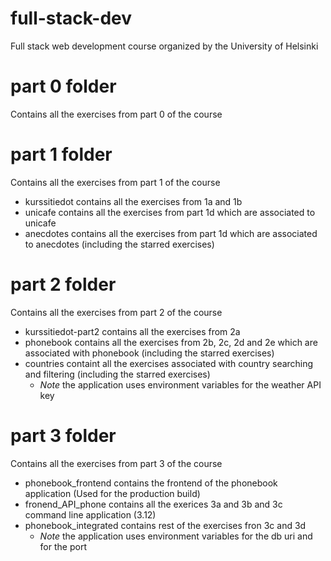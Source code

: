 # full-stack-dev
Full stack web development course organized by the University of Helsinki

# part 0 folder
Contains all the exercises from part 0 of the course

# part 1 folder
Contains all the exercises from part 1 of the course
* kurssitiedot contains all the exercises from 1a and 1b
* unicafe contains all the exercises from part 1d which are associated to unicafe
* anecdotes contains all the exercises from part 1d which are associated to anecdotes (including the starred exercises)

# part 2 folder
Contains all the exercises from part 2 of the course
* kurssitiedot-part2 contains all the exercises from 2a
* phonebook contains all the exercises from 2b, 2c, 2d and 2e which are associated with phonebook (including the starred exercises)
* countries containt all the exercises associated with country searching and filtering (including the starred exercises)
   * *Note* the application uses environment variables for the weather API key

# part 3 folder
Contains all the exercises from part 3 of the course
* phonebook_frontend contains the frontend of the phonebook application (Used for the production build)
* fronend_API_phone contains all the exerices 3a and 3b and 3c command line application (3.12)
* phonebook_integrated contains rest of the exercises fron 3c and 3d
   * *Note* the application uses environment variables for the db uri and for the port
